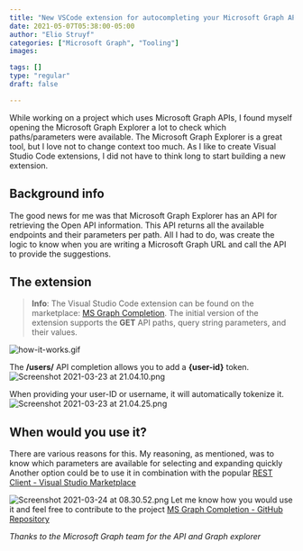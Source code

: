 ```yaml
---
title: "New VSCode extension for autocompleting your Microsoft Graph APIs"
date: 2021-05-07T05:38:00-05:00
author: "Elio Struyf"
categories: ["Microsoft Graph", "Tooling"]
images:

tags: []
type: "regular"
draft: false

---
```


While working on a project which uses Microsoft Graph APIs, I found
myself opening the Microsoft Graph Explorer a lot to check which
paths/parameters were available. The Microsoft Graph Explorer is a great
tool, but I love not to change context too much.
As I like to create Visual Studio Code extensions, I did not have to
think long to start building a new extension.

## Background info

The good news for me was that Microsoft Graph Explorer has an API for
retrieving the Open API information. This API returns all the available
endpoints and their parameters per path. All I had to do, was create the
logic to know when you are writing a Microsoft Graph URL and call the
API to provide the suggestions.

## The extension 

> **Info**: The Visual Studio Code extension can be found on the
marketplace: [MS Graph
Completion](https://marketplace.visualstudio.com/items?itemName=eliostruyf.vscode-msgraph-autocomplete "MS Graph Completion").
The initial version of the extension supports the **GET** API paths,
query string parameters, and their values.

![how-it-works.gif](https://techcommunity.microsoft.com/t5/image/serverpage/image-id/266529i28CE768D65E0815B/image-size/large?v=v2&px=999 "how-it-works.gif")

The **/users/** API completion allows you to add a **{user-id}** token.
![Screenshot 2021-03-23 at
21.04.10.png](https://techcommunity.microsoft.com/t5/image/serverpage/image-id/266530iB206E3BFEE687C90/image-size/large?v=v2&px=999 "Screenshot 2021-03-23 at 21.04.10.png")

When providing your user-ID or username, it will automatically tokenize
it.
![Screenshot 2021-03-23 at
21.04.25.png](https://techcommunity.microsoft.com/t5/image/serverpage/image-id/266531iC189F389E148D119/image-size/large?v=v2&px=999 "Screenshot 2021-03-23 at 21.04.25.png")

## When would you use it?

There are various reasons for this. My reasoning, as mentioned, was to
know which parameters are available for selecting and expanding
quickly
Another option could be to use it in combination with the popular [REST
Client - Visual Studio
Marketplace](https://marketplace.visualstudio.com/items?itemName=humao.rest-client)

![Screenshot 2021-03-24 at
08.30.52.png](https://techcommunity.microsoft.com/t5/image/serverpage/image-id/266588i843F4CF97B05BBF0/image-size/large?v=v2&px=999 "Screenshot 2021-03-24 at 08.30.52.png")
Let me know how you would use it and feel free to contribute to the
project [MS Graph Completion - GitHub
Repository](https://github.com/estruyf/vscode-msgraph-autocomplete "MS Graph Completion - GitHub Repository")

*Thanks to the Microsoft Graph team for the API and Graph explorer*
